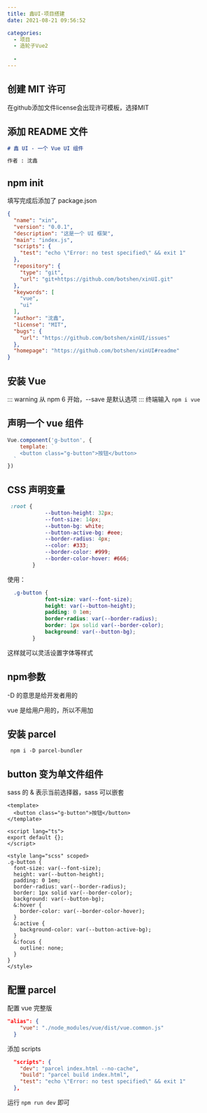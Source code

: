 ```yaml
---
title: 鑫UI-项目搭建
date: 2021-08-21 09:56:52

categories:
  - 项目
  - 造轮子Vue2
 
  - 
---
```


## 创建 MIT 许可
在github添加文件license会出现许可模板，选择MIT
## 添加 README 文件
```markdown
# 鑫 UI - 一个 Vue UI 组件

作者 : 沈鑫
```
## npm init
填写完成后添加了 package.json
```json
{
  "name": "xin",
  "version": "0.0.1",
  "description": "这是一个 UI 框架",
  "main": "index.js",
  "scripts": {
    "test": "echo \"Error: no test specified\" && exit 1"
  },
  "repository": {
    "type": "git",
    "url": "git+https://github.com/botshen/xinUI.git"
  },
  "keywords": [
    "vue",
    "ui"
  ],
  "author": "沈鑫",
  "license": "MIT",
  "bugs": {
    "url": "https://github.com/botshen/xinUI/issues"
  },
  "homepage": "https://github.com/botshen/xinUI#readme"
}

```
## 安装 Vue
::: warning
从 npm 6 开始，--save 是默认选项
:::
终端输入 `npm i vue`
## 声明一个 vue 组件
```js
Vue.component('g-button', {
    template: `
    <button class="g-button">按钮</button> 
  `
})
```
## CSS 声明变量
```css
 :root {
            --button-height: 32px;
            --font-size: 14px;
            --button-bg: white;
            --button-active-bg: #eee;
            --border-radius: 4px;
            --color: #333;
            --border-color: #999;
            --border-color-hover: #666;
        }
```
使用：
```css
  .g-button {
            font-size: var(--font-size);
            height: var(--button-height);
            padding: 0 1em;
            border-radius: var(--border-radius);
            border: 1px solid var(--border-color);
            background: var(--button-bg);
        }
```
这样就可以灵活设置字体等样式
## npm参数
-D 的意思是给开发者用的

vue 是给用户用的，所以不用加
## 安装 parcel
` npm i -D parcel-bundler`
## button 变为单文件组件
sass 的 & 表示当前选择器，sass 可以嵌套
```vue
<template>
  <button class="g-button">按钮</button>
</template>

<script lang="ts">
export default {};
</script>

<style lang="scss" scoped>
.g-button {
  font-size: var(--font-size);
  height: var(--button-height);
  padding: 0 1em;
  border-radius: var(--border-radius);
  border: 1px solid var(--border-color);
  background: var(--button-bg);
  &:hover {
    border-color: var(--border-color-hover);
  }
  &:active {
    background-color: var(--button-active-bg);
  }
  &:focus {
    outline: none;
  }
}
</style>
```
## 配置 parcel
配置 vue 完整版
```json
"alias": {
    "vue": "./node_modules/vue/dist/vue.common.js"
  }
```
添加 scripts
```json
  "scripts": {
    "dev": "parcel index.html --no-cache",
    "build": "parcel build index.html",
    "test": "echo \"Error: no test specified\" && exit 1"
  },
```
运行 `npm run dev` 即可
